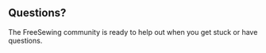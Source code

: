 ---
---

## Questions?

The FreeSewing community is ready to help out when you get stuck or have questions.
